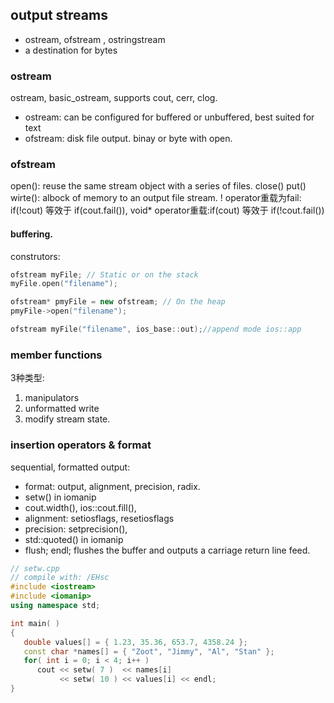 ## output streams
- ostream, ofstream , ostringstream
- a destination for bytes

### ostream
ostream, basic_ostream, supports cout, cerr, clog.
- ostream: can be configured for buffered or unbuffered, best suited for text
- ofstream: disk file output. binay or byte with open.

### ofstream
open(): reuse the same stream object with a series of files.
close()
put()
wirte(): albock of memory to an output file stream.
! operator重载为fail: if(!cout) 等效于 if(cout.fail()), void* operator重载:if(cout) 等效于 if(!cout.fail())
#### buffering.


construtors:
```C++
ofstream myFile; // Static or on the stack
myFile.open("filename");

ofstream* pmyFile = new ofstream; // On the heap
pmyFile->open("filename");

ofstream myFile("filename", ios_base::out);//append mode ios::app
```
### member functions
3种类型:
1. manipulators
2. unformatted write 
3. modify stream state.
### insertion operators & format
sequential, formatted output:
- format: output, alignment, precision, radix.
-  setw() in iomanip
- cout.width(), ios::cout.fill(),
- alignment: setiosflags, resetiosflags
- precision: setprecision(), 
- std::quoted() in iomanip
- flush; endl; flushes the buffer and outputs a carriage return line feed.

```C++
// setw.cpp
// compile with: /EHsc
#include <iostream>
#include <iomanip>
using namespace std;

int main( )
{
   double values[] = { 1.23, 35.36, 653.7, 4358.24 };
   const char *names[] = { "Zoot", "Jimmy", "Al", "Stan" };
   for( int i = 0; i < 4; i++ )
      cout << setw( 7 )  << names[i]
           << setw( 10 ) << values[i] << endl;
}

```


